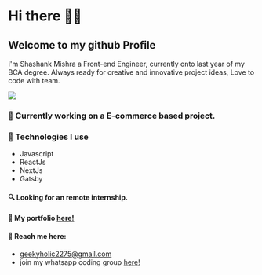 
# Hi there 👋🏼
## Welcome to my github Profile

I'm Shashank Mishra a Front-end Engineer, currently onto last year of my BCA degree.
Always ready for creative and innovative project ideas, Love to code with team.


![](https://res.cloudinary.com/doeyjlh9k/image/upload/v1609753549/web_dwfk2k.gif)

### 🔭 Currently working on a E-commerce based project.

### 🌱 Technologies I use

- Javascript
- ReactJs
- NextJs
- Gatsby

#### 🔍 Looking for an remote internship.
#### 👤 My portfolio [here!](https://shashank-mishra.now.sh)
#### 💬 Reach me here: 
- geekyholic2275@gmail.com
- join my whatsapp coding group [here!](https://chat.whatsapp.com/BzKAvQuLx6RCWRSaDzTO5r)

